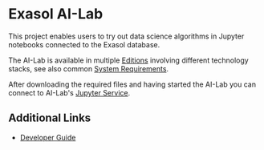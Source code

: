 # Exasol AI-Lab

This project enables users to try out data science algorithms in Jupyter notebooks connected to the Exasol database.

The AI-Lab is available in multiple [Editions](doc/user_guide/editions.md) involving different technology stacks, see also common [System Requirements](doc/user_guide/system-requirements.md).

After downloading the required files and having started the AI-Lab you can connect to AI-Lab's [Jupyter Service](doc/user_guide/jupyter.md).

## Additional Links

* [Developer Guide](doc/developer_guide/developer_guide.md)
